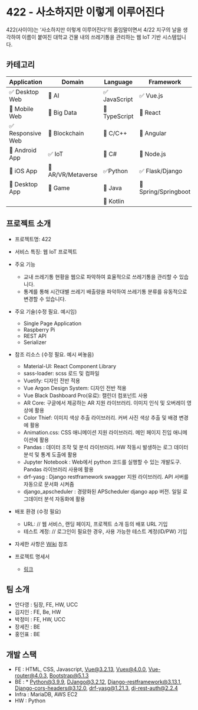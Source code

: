 # 422 - 사소하지만 이렇게 이루어진다

422(사이이)는 ‘사소하지만 이렇게 이루어진다’의 줄임말이면서 4/22 지구의 날을 생각하여 이름이 붙여진 대학교 건물 내의 쓰레기통을 관리하는 웹 IoT 기반 시스템입니다.



<!-- 필수 항목 -->

## 카테고리

| Application | Domain | Language | Framework |
| ---- | ---- | ---- | ---- |
| :white_check_mark: Desktop Web | :black_square_button: AI | :white_check_mark: JavaScript | :white_check_mark: Vue.js |
| :black_square_button: Mobile Web | :black_square_button: Big Data | :black_square_button: TypeScript | :black_square_button: React |
| :white_check_mark: Responsive Web | :black_square_button: Blockchain | :black_square_button: C/C++ | :black_square_button: Angular |
| :black_square_button: Android App | :white_check_mark: IoT | :black_square_button: C# | :black_square_button: Node.js |
| :black_square_button: iOS App | :black_square_button: AR/VR/Metaverse | :white_check_mark: ​Python | :white_check_mark: Flask/Django |
| :black_square_button: Desktop App | :black_square_button: Game | :black_square_button: Java | :black_square_button: Spring/Springboot |
| | | :black_square_button: Kotlin | |

<!-- 필수 항목 -->

## 프로젝트 소개

* 프로젝트명: 422
* 서비스 특징: 웹 IoT 프로젝트
* 주요 기능
  - 교내 쓰레기통 현황을 웹으로 파악하여 효율적으로 쓰레기통을 관리할 수 있습니다.
  - 통계를 통해 시간대별 쓰레기 배출량을 파악하여 쓰레기통 분류를 유동적으로 변경할 수 있습니다.
* 주요 기술(수정 필요. 예시임)
  - Single Page Application
  - Raspberry Pi
  - REST API
  - Serializer
* 참조 리소스 (수정 필요. 예시 써놓음)
  - Material-UI: React Component Library
  - sass-loader: scss 로드 및 컴파일
  - Vuetify: 디자인 전반 적용
  - Vue Argon Design System: 디자인 전반 적용
  - Vue Black Dashboard Pro(유료): 캘린더 컴포넌트 사용
  - AR Core: 구글에서 제공하는 AR 지원 라이브러리. 이미지 인식 및 오버레이 영상에 활용
  - Color Thief: 이미지 색상 추출 라이브러리. 커버 사진 색상 추출 및 배경 변경에 활용
  - Animation.css: CSS 애니메이션 지원 라이브러리. 메인 페이지 진입 애니메이션에 활용
  - Pandas : 데이터 조작 및 분석 라이브러리. HW 작동시 발생하는 로그 데이터 분석 및 통계 도출에 활용
  - Jupyter Notebook : Web에서 python 코드를 실행할 수 있는 개발도구. Pandas 라이브러리 사용에 활용 
  - drf-yasg : Django restframework swagger 지원 라이브러리. API 서버를 자동으로 문서화 시켜줌
  - django_apscheduler : 경량화된 APScheduler django app 버전. 일일 로그데이터 분석 자동화에 활용
* 배포 환경 (수정 필요)
  - URL: // 웹 서비스, 랜딩 페이지, 프로젝트 소개 등의 배포 URL 기입
  - 테스트 계정: // 로그인이 필요한 경우, 사용 가능한 테스트 계정(ID/PW) 기입

* 자세한 사항은 [Wiki](https://lab.ssafy.com/s07-webmobile3-sub2/S07P12A207/-/wikis/home) 참조
* 프로젝트 명세서
  - [링크](https://www.notion.so/deeplearningbest/A207-PJT-27012dcbaeb148adbe262816cf1cbc19)


## 팀 소개
* 안다영 : 팀장, FE, HW, UCC
* 김지인 : FE, Be, HW
* 박정미 : FE, HW, UCC
* 장세진 : BE
* 홍인표 : BE


## 개발 스택
* FE : HTML, CSS, Javascript, Vue@3.2.13, Vuex@4.0.0, Vue-router@4.0.3, Bootstrap@5.1.3
* BE : * Python@3.9.9, DJango@3.2.12, Django-restframework@3.13.1, Django-cors-headers@3.12.0, drf-yasg@1.21.3, dj-rest-auth@2.2.4
* Infra : MariaDB, AWS EC2
* HW : Python
